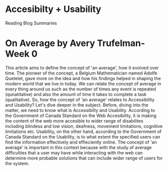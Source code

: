 # Accesibilty + Usability
Reading Blog Summaries
# On Average by Avery Trufelman- Week 0
This article aims to define the concept of 'an average', how it evolved over time. The pioneer of the concept, a Belgium Mathematician named Adolfe Quetelet, gave more on the idea and how his findings helped in shaping the modern world that we live in today.
We can relate the concept of average in every thing around us such as the number of times any event is repeated (qunatitative) and also the amount of time it takes to complete a task (qualitative). So, how the concept of 'an average' relates to Accessibility and Usability? Let's dive deeper in the subject.
Before, diving into the matter, we need to know what is Accessibilty and Usability. According to the Government of Canada Standard on the Web Accesibility, it is making the content of the web more accesible to wider range of disabilites including blindess and low vision, deafness, movement limitations, cognitive limitations etc. Usability, on the other hand, according to the Government of Canada Standard on the Usability, is to what extent the specified users can find the information effectively and effieciently online.
The concept of 'an average' is important in this context because with the study of average difficulties that a user may have while interacting with the web can determine more probable solutions that can include wider range of users for the system.
